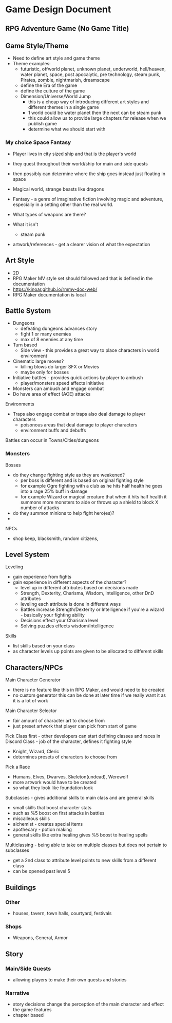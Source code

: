 # Game Design Document

## RPG Adventure Game (No Game Title)

## Game Style/Theme 
- Need to define art style and game theme
- Theme examples: 
    - futuristic, offworld planet, unknown planet, underworld, hell/heaven, water planet, space, post apocalytic, pre technology, steam punk, Pirates, zombie, nightmarish, dreamscape
    - define the Era of the game
    - define the culture of the game 
    - Dimension/Universe/World Jump 
        - this is a cheap way of introducing different art styles and different themes in a single game
        - 1 world could be water planet then the next can be steam punk
        - this could allow us to provide large chapters for release when we publish game
        - determine what we should start with

### My choice Space Fantasy
- Player lives in city sized ship and that is the player's world
- they quest throughout their world/ship for main and side quests
- then possibly can determine where the ship goes instead just floating in space
- Magical world, strange beasts like dragons
- Fantasy - a genre of imaginative fiction involving magic and adventure, especially in a setting other than the real world.
- What types of weapons are there?
- What it isn't
    - steam punk
    
    
- artwork/references - get a clearer vision of what the expectation

## Art Style
- 2D 
- RPG Maker MV style set should followed and that is defined in the documentation
- https://kinoar.github.io/rmmv-doc-web/
- RPG Maker documentation is local

## Battle System
- Dungeons
    - defeating dungeons advances story 
    - fight 1 or many enemies 
    - max of 8 enemies at any time
- Turn based
    - Side view - this provides a great way to place characters in world environment
- Cinematic large moves?
    - killing blows do larger SFX or Movies
    - maybe only for bosses
- Initiative battles - provides quick actions by player to ambush
    - player/monsters speed affects initiative
- Monsters can ambush and engage combat
- Do have area of effect (AOE) attacks

Environments
- Traps also engage combat or traps also deal damage to player characters 
    - poisonous areas that deal damage to player characters
    - environment buffs and debuffs

Battles can occur in Towns/Cities/dungeons

### Monsters
Bosses
- do they change fighting style as they are weakened?
    - per boss is different and is based on original fighting style
    - for example Ogre fighting with a club as he hits half health he goes into a rage 25% buff in damage
    - for example Wizard or magical creature that when it hits half health it summons more monsters to aide or throws up a shield to block X number of attacks
- do they summon minions to help fight hero(es)?
- 
NPCs
- shop keep, blacksmith, random citizens, 

## Level System

Leveling
- gain experience from fights
- gain experience in different aspects of the character?
    - level up in different attributes based on decisions made
    - Strength, Dexterity, Charisma, Wisdom, Intelligence, other DnD attributes
    - leveling each attribute is done in different ways
    - Battles increase Strength/Dexterity or Intelligence if you're a wizard - basically your fighting ability
    - Decisions effect your Charisma level
    - Solving puzzles effects wisdom/Intelligence

Skills
- list skills based on your class
- as character levels up points are given to be allocated to different skills

## Characters/NPCs

Main Character Generator
- there is no feature like this in RPG Maker, and would need to be created
- no custom generator  this can be done at later time if we really want it as it is a lot of work

Main Character Selector
- fair amount of character art to choose from
- just preset artwork that player can pick from start of game

Pick Class first - other developers can start defining classes and races in Discord
Class - job of the character, defines it fighting style
- Knight, Wizard, Cleric
- determines presets of characters to choose from 

Pick a Race
- Humans, Elves, Dwarves, Skeleton(undead), Werewolf
- more artwork would have to be created
- so what they look like foundation look 

Subclasses - gives additional skills to main class and are general skills
- small skills that boost character stats
- such as %5 boost on first attacks in battles
- miscalleous skills
- alchemist - creates special items 
- apothecary - potion making
- general skills like extra healing gives %5 boost to healing spells

Multiclassing - being able to take on multiple classes but does not pertain to subclasses
- get a 2nd class to attribute level points to new skills from a different class
- can be opened past level 5

## Buildings
### Other
- houses, tavern, town halls, courtyard, festivals

### Shops
- Weapons, General, Armor

## Story
### Main/Side Quests
- allowing players to make their own quests and stories

### Narrative
- story decisions change the perception of the main character and effect the game features
- chapter based
 

